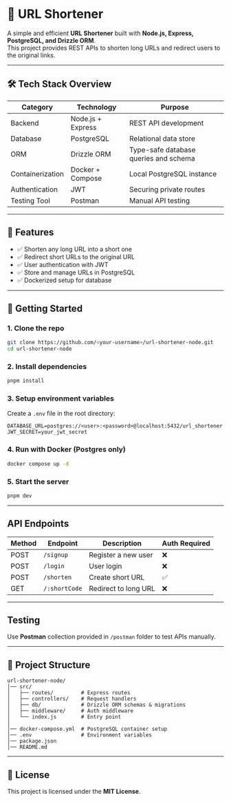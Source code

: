 # 🔗 URL Shortener

A simple and efficient **URL Shortener** built with **Node.js, Express, PostgreSQL, and Drizzle ORM**.  
This project provides REST APIs to shorten long URLs and redirect users to the original links.

---

## 🛠️ Tech Stack Overview

| Category           | Technology        | Purpose                                   |
|--------------------|------------------|-------------------------------------------|
| Backend            | Node.js + Express| REST API development                      |
| Database           | PostgreSQL       | Relational data store                     |
| ORM                | Drizzle ORM      | Type-safe database queries and schema     |
| Containerization   | Docker + Compose | Local PostgreSQL instance                 |
| Authentication     | JWT              | Securing private routes                   |
| Testing Tool       | Postman          | Manual API testing                        |

---

## 📌 Features
- ✅ Shorten any long URL into a short one  
- ✅ Redirect short URLs to the original URL  
- ✅ User authentication with JWT  
- ✅ Store and manage URLs in PostgreSQL  
- ✅ Dockerized setup for database  

---

## 🚀 Getting Started

### 1. Clone the repo
```bash
git clone https://github.com/<your-username>/url-shortener-node.git
cd url-shortener-node
````

### 2. Install dependencies

```bash
pnpm install
```

### 3. Setup environment variables

Create a `.env` file in the root directory:

```env
DATABASE_URL=postgres://<user>:<password>@localhost:5432/url_shortener
JWT_SECRET=your_jwt_secret
```

### 4. Run with Docker (Postgres only)

```bash
docker compose up -d
```

### 5. Start the server

```bash
pnpm dev
```

---

## API Endpoints

| Method | Endpoint      | Description          | Auth Required |
| ------ | ------------- | -------------------- | ------------- |
| POST   | `/signup`     | Register a new user  | ❌             |
| POST   | `/login`      | User login           | ❌             |
| POST   | `/shorten`    | Create short URL     | ✅             |
| GET    | `/:shortCode` | Redirect to long URL | ❌             |

---

## Testing

Use **Postman** collection provided in `/postman` folder to test APIs manually.

---

## 📂 Project Structure

```
url-shortener-node/
│── src/
│   ├── routes/         # Express routes
│   ├── controllers/    # Request handlers
│   ├── db/             # Drizzle ORM schemas & migrations
│   ├── middleware/     # Auth middleware
│   └── index.js        # Entry point
│
│── docker-compose.yml  # PostgreSQL container setup
│── .env                # Environment variables
│── package.json
│── README.md
```

---
## 📜 License

This project is licensed under the **MIT License**.

